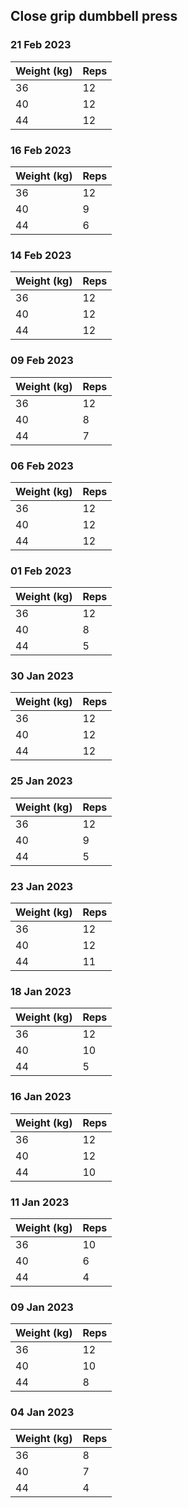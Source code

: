 ## Close grip dumbbell press

### 21 Feb 2023

| Weight (kg) | Reps |
| ----------- | ---- |
| 36 | 12 |
| 40 | 12 |
| 44 | 12 |

### 16 Feb 2023

| Weight (kg) | Reps |
| ----------- | ---- |
| 36 | 12 |
| 40 | 9 |
| 44 | 6 |

### 14 Feb 2023

| Weight (kg) | Reps |
| ----------- | ---- |
| 36 | 12 |
| 40 | 12 |
| 44 | 12 |

### 09 Feb 2023

| Weight (kg) | Reps |
| ----------- | ---- |
| 36 | 12 |
| 40 | 8 |
| 44 | 7 |

### 06 Feb 2023

| Weight (kg) | Reps |
| ----------- | ---- |
| 36 | 12 |
| 40 | 12 |
| 44 | 12 |

### 01 Feb 2023

| Weight (kg) | Reps |
| ----------- | ---- |
| 36 | 12 |
| 40 | 8 |
| 44 | 5 |

### 30 Jan 2023

| Weight (kg) | Reps |
| ----------- | ---- |
| 36 | 12 |
| 40 | 12 |
| 44 | 12 |

### 25 Jan 2023

| Weight (kg) | Reps |
| ----------- | ---- |
| 36 | 12 |
| 40 | 9 |
| 44 | 5 |

### 23 Jan 2023

| Weight (kg) | Reps |
| ----------- | ---- |
| 36 | 12 |
| 40 | 12 |
| 44 | 11 |

### 18 Jan 2023

| Weight (kg) | Reps |
| ----------- | ---- |
| 36 | 12 |
| 40 | 10 |
| 44 | 5 |

### 16 Jan 2023

| Weight (kg) | Reps |
| ----------- | ---- |
| 36 | 12 |
| 40 | 12 |
| 44 | 10 |

### 11 Jan 2023

| Weight (kg) | Reps |
| ----------- | ---- |
| 36 | 10 |
| 40 | 6 |
| 44 | 4 |

### 09 Jan 2023

| Weight (kg) | Reps |
| ----------- | ---- |
| 36 | 12 |
| 40 | 10 |
| 44 | 8 |

### 04 Jan 2023

| Weight (kg) | Reps |
| ----------- | ---- |
| 36 | 8 |
| 40 | 7 |
| 44 | 4 |